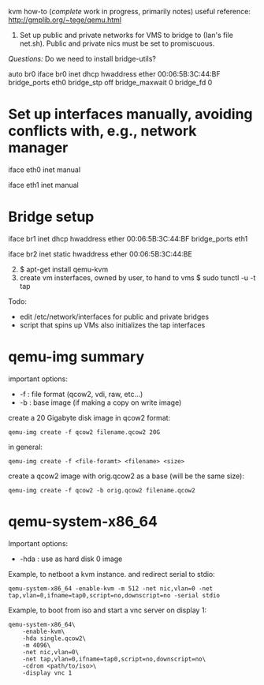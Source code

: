 kvm how-to (_complete_ work in progress, primarily notes)
useful reference: http://gmplib.org/~tege/qemu.html


1. Set up public and private networks for VMS to bridge to (Ian's file net.sh). Public and private nics must be set to promiscuous. 

_Questions:_ Do we need to install bridge-utils?

auto br0
iface br0 inet dhcp
    hwaddress ether 00:06:5B:3C:44:BF
    bridge_ports    eth0
    bridge_stp      off
    bridge_maxwait  0
    bridge_fd       0

 # Set up interfaces manually, avoiding conflicts with, e.g., network manager
 iface eth0 inet manual

 iface eth1 inet manual

 # Bridge setup
 iface br1 inet dhcp
        hwaddress ether 00:06:5B:3C:44:BF
        bridge_ports eth1 

 iface br2 inet static
        hwaddress ether 00:06:5B:3C:44:BE

2. 
    $ apt-get install qemu-kvm
3. create vm insterfaces, owned by user, to hand to vms
    $ sudo tunctl -u <user> -t tap<n>

Todo: 
* edit /etc/network/interfaces for public and private bridges
* script that spins up VMs also initializes the tap interfaces

# qemu-img summary

important options:

 * -f : file format (qcow2, vdi, raw, etc...)
 * -b : base image (if making a copy on write image)

create a 20 Gigabyte disk image in qcow2 format:

    qemu-img create -f qcow2 filename.qcow2 20G

in general:

    qemu-img create -f <file-foramt> <filename> <size>

create a qcow2 image with orig.qcow2 as a base (will be the same size):

    qemu-img create -f qcow2 -b orig.qcow2 filename.qcow2

# qemu-system-x86_64

Important options:

  * -hda <file> : use <file> as hard disk 0 image

Example, to netboot a kvm instance. and redirect serial to stdio:

    qemu-system-x86_64 -enable-kvm -m 512 -net nic,vlan=0 -net tap,vlan=0,ifname=tap0,script=no,downscript=no -serial stdio

Example, to boot from iso and start a vnc server on display 1:

    qemu-system-x86_64\
    	-enable-kvm\
    	-hda single.qcow2\
    	-m 4096\
    	-net nic,vlan=0\
    	-net tap,vlan=0,ifname=tap0,script=no,downscript=no\
        -cdrom <path/to/iso>\
        -display vnc 1
